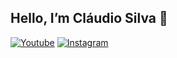 ## Hello, I’m Cláudio Silva 👋

[![Youtube](https://img.shields.io/badge/YouTube-FF0000?style=for-the-badge&logo=youtube&logoColor=white)](https://www.youtube.com/@kiureeex_007)                 [![Instagram](https://img.shields.io/badge/Instagram-E4405F?style=for-the-badge&logo=instagram&logoColor=white)](https://www.instagram.com/_claudeeex_07/)  
